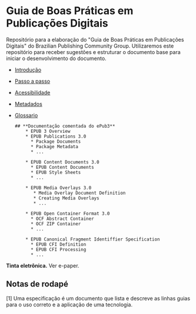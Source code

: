 # Guia de Boas Práticas em Publicações Digitais
Repositório para a elaboração do "Guia de Boas Práticas em Publicações Digitais" do Brazilian Publishing Community Group. Utilizaremos este repositório para receber sugestões e estruturar o documento base para iniciar o desenvolvimento do documento.

* [Introdução](intro.md)
* [Passo a passo](passo.md)
* [Acessibilidade](acessibilidade.md)
* [Metadados](metadados.md)
* [Glossario](glossario.md)


  
 
      ## **Documentação comentada do ePub3**
          * EPUB 3 Overview
          * EPUB Publications 3.0
            * Package Documents
            * Package Metadata
            * ...

          * EPUB Content Documents 3.0
            * EPUB Content Documents
            * EPUB Style Sheets
            * ...

          * EPUB Media Overlays 3.0
             * Media Overlay Document Definition
             * Creating Media Overlays
             * ...

          * EPUB Open Container Format 3.0
            * OCF Abstract Container
            * OCF ZIP Container
            * ...

          * EPUB Canonical Fragment Identiffier Specification
            * EPUB CFI Definition
            * EPUB CFI Processing
            * ...


**Tinta eletrônica.** Ver e-paper.

## Notas de rodapé
[1] Uma especificação é um documento que lista e descreve as linhas guias para o uso correto e a aplicação de uma tecnologia.
